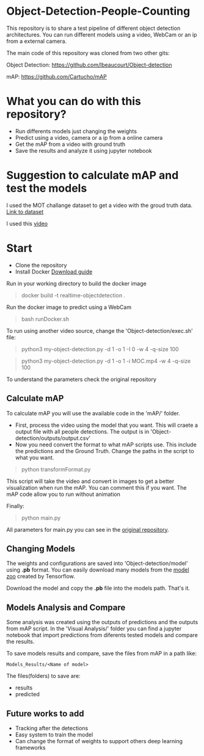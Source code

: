 # Object-Detection-People-Counting
This repository is to share a test pipeline of different object detection architectures. You can run different models using a video, WebCam or an ip from a external camera.

The main code of this repository was cloned from two other gits: 

Object Detection: https://github.com/lbeaucourt/Object-detection

mAP:
https://github.com/Cartucho/mAP

# What you can do with this repository?
- Run differents models just changing the weights
- Predict using a video, camera or a ip from a online camera
- Get the mAP from a video with ground truth
- Save the results and analyze it using jupyter notebook

# Suggestion to calculate mAP and test the models
I used the MOT challange dataset to get a video with the groud truth data. [Link to dataset](https://motchallenge.net/)

I used this [video](https://motchallenge.net/vis/PETS09-S2L1)

# Start

- Clone the repository
- Install Docker [Download guide](https://docs.docker.com/install/linux/docker-ce/ubuntu/#set-up-the-repository)

Run in your working directory to build the docker image
> docker build -t realtime-objectdetection .

Run the docker image to predict using a WebCam
> bash runDocker.sh

To run using another video source, change the 'Object-detection/exec.sh' file:
>python3 my-object-detection.py -d 1 -o 1 -I 0 -w 4 -q-size 100

>python3 my-object-detection.py -d 1 -o 1 -i MOC.mp4 -w 4 -q-size 100

To understand the parameters check the original repository

## Calculate mAP
To calculate mAP you will use the available code in the 'mAP/' folder.

- First, process the video using the model that you want. This will craete a output file with all people detections. The output is in 'Object-detection/outputs/output.csv'
- Now you need convert the format to what mAP scripts use. This include the predictions and the Ground Truth. Change the paths in the script to what you want.

> python transformFormat.py

This script will take the video and convert in images to get a better visualization when run the mAP. You can comment this if you want. The mAP code allow you to run without animation

Finally:
> python main.py

All parameters for main.py you can see in the [original repository](https://github.com/Cartucho/mAP).

## Changing Models
The weights and configurations are saved into 'Object-detection/model' using <strong>.pb</strong> format.
You can easily download many models from the [model zoo]() created by Tensorflow. 

Download the model and copy the  <strong>.pb</strong> file into the models path. That's it.

## Models Analysis and Compare
Some analysis was created using the outputs of predictions and the outputs from mAP script. In the 'Visual Analysis/' folder you can find a jupyter notebook that import predictions from diferents tested models and compare the results.

To save models results and compare, save the files from mAP in a path like:

    Models_Results/<Name of model>

The files(folders) to save are:
- results
- predicted

## Future works to add

- Tracking after the detections
- Easy system to train the model
- Can change the format of weights to support others deep learning frameworks

